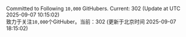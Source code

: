 Committed to Following `10,000` GitHubers. Current: <!-- FOLLOWING_COUNT -->302<!-- FOLLOWING_COUNT --> (Update at UTC <!-- LAST_UPDATED -->2025-09-07 10:15:02<!-- LAST_UPDATED -->)<br>
致力于关注`10,000`个GitHuber。当前：<!-- FOLLOWING_COUNT -->302<!-- FOLLOWING_COUNT --> (更新于北京时间 <!-- LAST_UPDATED_CST -->2025-09-07 18:15:02<!-- LAST_UPDATED_CST -->)
